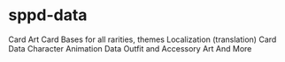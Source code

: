 # sppd-data
 
Card Art
Card Bases for all rarities, themes
Localization (translation)
Card Data
Character Animation Data
Outfit and Accessory Art
And More